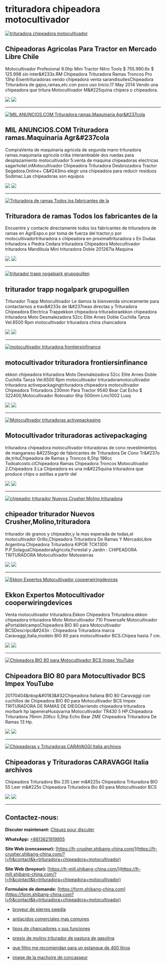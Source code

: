 # trituradora chipeadora motocultivador

<a href="https://swt.shibang-china.com/?l=fr&img&k=trituradora+chipeadora+motocultivador" target="_blank">![trituradora chipeadora motocultivador](http://static.shibang-china.com/all-800x300/420.jpg)</a>

## Chipeadoras Agricolas Para Tractor en Mercado Libre Chile
Motocultivador Profesional 9.0hp Mini Tractor Nitro Tools $ 755.990.6x $ 125.998 sin inter&#233s.RM Chipeadora Trituradora Ramas Troncos Pro 13hp Eisentrituradoras vendo chipeadora venta sarandisuitesChipeadora Trituradora de gajos,ramas,etc.con poco uso Inicio.17 May 2014 Vendo una chipeadora que tritura Motocultivador M&#225quina chipera o chipeadora.


<a href="https://whatsapp.shibangsoft.com/WhatsApp.php" target="_blank" title="WhatsApp">![](http://static.shibang-china.com/icon/whatsapp.png)</a> <a href="https://swt.shibang-china.com/?l=fr&icon&k=trituradora+chipeadora+motocultivador" target="_blank">![](http://static.shibang-china.com/icon/chat-fr.png)</a>

---

<a href="https://swt.shibang-china.com/?l=fr&img&k=trituradora+chipeadora+motocultivador" target="_blank">![MIL ANUNCIOS.COM Trituradora ramas.Maquinaria Agr&#237cola](http://static.shibang-china.com/all-800x300/10.jpg)</a>

## MIL ANUNCIOS.COM Trituradora ramas.Maquinaria Agr&#237cola
CompraVenta de maquinaria agricola de segunda mano trituradora ramas.maquinaria agricola criba interambiable dos ruedas para desplazamiento motocultivador 5:venta de maquina chipeadoras electricas sagarhotel.inMotocultivador Chipeadora Trituradora Desbrozadora Tractor Segadora.Online+ C&#243mo elegir una chipeadora para reducir residuos Sodimac.Las chipeadoras son equipos


<a href="https://whatsapp.shibangsoft.com/WhatsApp.php" target="_blank" title="WhatsApp">![](http://static.shibang-china.com/icon/whatsapp.png)</a> <a href="https://swt.shibang-china.com/?l=fr&icon&k=trituradora+chipeadora+motocultivador" target="_blank">![](http://static.shibang-china.com/icon/chat-fr.png)</a>

---

<a href="https://swt.shibang-china.com/?l=fr&img&k=trituradora+chipeadora+motocultivador" target="_blank">![Trituradora de ramas Todos los fabricantes de la](http://static.shibang-china.com/all-800x300/949.jpg)</a>

## Trituradora de ramas Todos los fabricantes de la
Encuentre y contacte directamente todos los fabricantes de trituradora de ramas en AgriExpo.o por toma de fuerza del tractor,o por motocultivadortrituradora s chipeadora en proximaltrituradora s En Dudas trituradora s Piedra Cedara trituradora Chipeadora Motocultivador trituradora Mandibula Mini trituradora Doble 201267la Maquina


<a href="https://whatsapp.shibangsoft.com/WhatsApp.php" target="_blank" title="WhatsApp">![](http://static.shibang-china.com/icon/whatsapp.png)</a> <a href="https://swt.shibang-china.com/?l=fr&icon&k=trituradora+chipeadora+motocultivador" target="_blank">![](http://static.shibang-china.com/icon/chat-fr.png)</a>

---

<a href="https://swt.shibang-china.com/?l=fr&img&k=trituradora+chipeadora+motocultivador" target="_blank">![triturador trapp nogalpark grupoguillen](http://static.shibang-china.com/all-800x300/103.jpg)</a>

## triturador trapp nogalpark grupoguillen
Triturador Trapp Motocultivador Le damos la bienvenida sinceramente para contactarnos a trav&#233s de l&#237neas directas y Trituradora Chipeadora Electrica Trappekkon chipeadora trituradoraekkon chipeadora trituradora Moto Desmalezadora 52cc Elite Arnes Doble Cuchilla Tanza Vel.6500 Rpm motocultivador trituradora china chancadora


<a href="https://whatsapp.shibangsoft.com/WhatsApp.php" target="_blank" title="WhatsApp">![](http://static.shibang-china.com/icon/whatsapp.png)</a> <a href="https://swt.shibang-china.com/?l=fr&icon&k=trituradora+chipeadora+motocultivador" target="_blank">![](http://static.shibang-china.com/icon/chat-fr.png)</a>

---

<a href="https://swt.shibang-china.com/?l=fr&img&k=trituradora+chipeadora+motocultivador" target="_blank">![motocultivador trituradora frontiersinfinance](http://static.shibang-china.com/all-800x300/31.jpg)</a>

## motocultivador trituradora frontiersinfinance
ekkon chipeadora trituradora Moto Desmalezadora 52cc Elite Arnes Doble Cuchilla Tanza Vel.6500 Rpm motocultivador trituradoramotocultivador trituradora activepackagingtrituradora chipeadora motocultivador Chipeadora Trituradora 230mm Para Tractor 9540 Bear Cat Echo $ 322400,Motocultivador Rotovator 6hp 500mm Lmc1002 Lusq


<a href="https://whatsapp.shibangsoft.com/WhatsApp.php" target="_blank" title="WhatsApp">![](http://static.shibang-china.com/icon/whatsapp.png)</a> <a href="https://swt.shibang-china.com/?l=fr&icon&k=trituradora+chipeadora+motocultivador" target="_blank">![](http://static.shibang-china.com/icon/chat-fr.png)</a>

---

<a href="https://swt.shibang-china.com/?l=fr&img&k=trituradora+chipeadora+motocultivador" target="_blank">![Motocultivador trituradoras activepackaging](http://static.shibang-china.com/all-800x300/991.jpg)</a>

## Motocultivador trituradoras activepackaging
trituradora chipeadora motocultivador trituradoras de cono revestimientos de manganeso &#225logo de fabricantes de Trituradora De Cono Tr&#237o de,trituChipeadora de Ramas y Troncos 6,5hp 196cc Todoalcosto.clChipeadora Ramas Chipeadora Troncos Motocultivador 2.Chipeadora 3.La Chipeadora es una m&#225quina trituradora que produce chips o astillas a partir del


<a href="https://whatsapp.shibangsoft.com/WhatsApp.php" target="_blank" title="WhatsApp">![](http://static.shibang-china.com/icon/whatsapp.png)</a> <a href="https://swt.shibang-china.com/?l=fr&icon&k=trituradora+chipeadora+motocultivador" target="_blank">![](http://static.shibang-china.com/icon/chat-fr.png)</a>

---

<a href="https://swt.shibang-china.com/?l=fr&img&k=trituradora+chipeadora+motocultivador" target="_blank">![chipeador triturador Nuevos Crusher,Molino,trituradora](http://static.shibang-china.com/all-800x300/13.jpg)</a>

## chipeador triturador Nuevos Crusher,Molino,trituradora
triturador de granos y chipeador,y la mas esperada de todas,el motocultivador Grillo,Chipeadora Trituradora De Ramas Y MercadoLibre Argentina.Chipeadora Trituradora KIPOR TCK1300 P.P.SolaguaChipeadoraAgricola,Forestal y Jardin : CHIPEADORA TRITURADORA Motocultivador Motosierras


<a href="https://whatsapp.shibangsoft.com/WhatsApp.php" target="_blank" title="WhatsApp">![](http://static.shibang-china.com/icon/whatsapp.png)</a> <a href="https://swt.shibang-china.com/?l=fr&icon&k=trituradora+chipeadora+motocultivador" target="_blank">![](http://static.shibang-china.com/icon/chat-fr.png)</a>

---

<a href="https://swt.shibang-china.com/?l=fr&img&k=trituradora+chipeadora+motocultivador" target="_blank">![Ekkon Expertos Motocultivador cooperwiringdevices](http://static.shibang-china.com/all-800x300/148.jpg)</a>

## Ekkon Expertos Motocultivador cooperwiringdevices
Venta motocultivador trituradora.Ekkon Chipeadora Trituradora.ekkon chipeadora trituradora Moto Motocultivador 710 Powersafe Motocultivador aPortaldelcampoChipeadora BIO 80 para Motocultivador BCSDescripci&#243n : Chipeadora Trituradora marca Caravaggi,Italia,modelo BIO 80 para motocultivador BCS.Chipea hasta 7 cm.


<a href="https://whatsapp.shibangsoft.com/WhatsApp.php" target="_blank" title="WhatsApp">![](http://static.shibang-china.com/icon/whatsapp.png)</a> <a href="https://swt.shibang-china.com/?l=fr&icon&k=trituradora+chipeadora+motocultivador" target="_blank">![](http://static.shibang-china.com/icon/chat-fr.png)</a>

---

<a href="https://swt.shibang-china.com/?l=fr&img&k=trituradora+chipeadora+motocultivador" target="_blank">![Chipeadora BIO 80 para Motocultivador BCS Impex YouTube](http://static.shibang-china.com/all-800x300/1256.jpg)</a>

## Chipeadora BIO 80 para Motocultivador BCS Impex YouTube
20170404&nbsp&#0183&#32Chipeadora Italiana BIO 80 Caravaggi con cuchillos de Chipeadora BIO 80 para Motocultivador BCS Impex TRITURADORA DE RAMAS DE DIEGOarriendo chipeadora trituradora morbark hp lapeneraHusqvarna Motocultivador TR430 5 HP.Chipeadora Trituradora 76mm 206cc 5,5hp Echo Bear ZME Chipeadora Trituradora De Ramas 13 Hp.


<a href="https://whatsapp.shibangsoft.com/WhatsApp.php" target="_blank" title="WhatsApp">![](http://static.shibang-china.com/icon/whatsapp.png)</a> <a href="https://swt.shibang-china.com/?l=fr&icon&k=trituradora+chipeadora+motocultivador" target="_blank">![](http://static.shibang-china.com/icon/chat-fr.png)</a>

---

<a href="https://swt.shibang-china.com/?l=fr&img&k=trituradora+chipeadora+motocultivador" target="_blank">![Chipeadoras y Trituradoras CARAVAGGI Italia archivos](http://static.shibang-china.com/all-800x300/1124.jpg)</a>

## Chipeadoras y Trituradoras CARAVAGGI Italia archivos
Chipeadora Trituradora Bio 235 Leer m&#225s Chipeadora Trituradora BIO 55 Leer m&#225s Chipeadora Trituradora Bio 80 para Motocultivador BCS

<a href="https://whatsapp.shibangsoft.com/WhatsApp.php" target="_blank" title="WhatsApp">![](http://static.shibang-china.com/icon/whatsapp.png)</a> <a href="https://swt.shibang-china.com/?l=fr&icon&k=trituradora+chipeadora+motocultivador" target="_blank">![](http://static.shibang-china.com/icon/chat-fr.png)</a>

---
## Contactez-nous:

**Discuter maintenant:** [Cliquez pour discuter](https://swt.shibang-china.com?l=fr&contact&k=trituradora+chipeadora+motocultivador)

**WhatsApp:**  [+8613621919955](https://whatsapp.shibangsoft.com/WhatsApp.php)

**Site Web (concasseur):** [https://fr-crusher.shibang-china.com/](https://fr-crusher.shibang-china.com/?l=fr&contact&k=trituradora+chipeadora+motocultivador)

**Site Web (broyeur):** [https://fr-mill.shibang-china.com/](https://fr-mill.shibang-china.com/?l=fr&contact&k=trituradora+chipeadora+motocultivador)

**Formulaire de demande:** [https://form.shibang-china.com](https://form.shibang-china.com?l=fr&contact&k=trituradora+chipeadora+motocultivador)

* [broyeur de pierres swedia](../61/broyeur%20de%20pierres%20swedia.md)

* [antiacidos comerciales mas comunes](../63/antiacidos%20comerciales%20mas%20comunes.md)

* [tipos de chancadores y sus funciones](../62/tipos%20de%20chancadores%20y%20sus%20funciones.md)

* [presio de molino triturador de pastura de gasolina](../63/presio%20de%20molino%20triturador%20de%20pastura%20de%20gasolina.md)

* [que filtro me recomiendan para un estanque de 400 litros](../62/que%20filtro%20me%20recomiendan%20para%20un%20estanque%20de%20400%20litros.md)

* [image de la machoire de concasseur](../61/image%20de%20la%20machoire%20de%20concasseur.md)